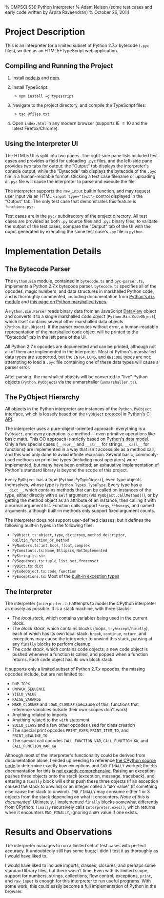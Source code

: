 % CMPSCI 630 Python Interpreter
% Adam Nelson (some test cases and early code written by Arpita Raveendran)
% October 26, 2014

# Project Description

This is an interpreter for a limited subset of Python 2.7._x_ bytecode (`.pyc` files), written as an HTML5+TypeScript web application.

## Compiling and Running the Project

1. Install [node.js][nodejs] and [npm][npm].
2. Install TypeScript:

        > npm install -g typescript

3. Navigate to the project directory, and compile the TypeScript files:

        > tsc @files.txt

4. Open `index.html` in any modern browser (supports IE $\ge 10$ and the latest Firefox/Chrome).

[nodejs]: http://nodejs.org
[npm]: http://npmjs.org

## Using the Interpreter UI

The HTML5 UI is split into two panes. The right-side pane lists included test cases and provides a field for uploading `.pyc` files, and the left-side pane provides two tabs for output: the "Output" tab displays the interpreter's console output, while the "Bytecode" tab displays the bytecode of the `.pyc` file in a human-readable format. Clicking a test case filename or uploading a `.pyc` file will cause the interpreter to parse and execute the file.

The interpreter supports the `raw_input` builtin function, and may request user input via an HTML `<input type="text">` control displayed in the "Output" tab. The only test case that demonstrates this feature is `functions.pyc`.

Test cases are in the `pyc/` subdirectory of the project directory. All test cases are provided as both `.py` source files and `.pyc` binary files; to validate the output of the test cases, compare the "Output" tab of the UI with the ouput generated by executing the same test case's `.py` file in `python`.

# Implementation Details

## The Bytecode Parser

The `Python.Bin` module, contained in `bytecode.ts` and `pyc-parser.ts`, implements a Python 2.7._x_ bytecode parser. `bytecode.ts` specifies all of the opcodes, magic numbers, and data structures in marshalled Python code, and is thoroughly commented, including documentation from [Python's `dis` module][doc_dis] and [this page on Python marshalled types][doc_marshal].

A `Python.Bin.Parser` reads binary data from an JavaScript [DataView][dataview] object and converts it to a single marshalled _code object_ (`Python.Bin.CodeObject`), which itself contains several other marshalled data objects (`Python.Bin.Object`). If the parser executes without error, a human-readable representation of the marshalled code object will be printed to the "Bytecode" tab in the left pane of the UI.

All Python 2.7._x_ opcodes are documented and can be printed, although not all of them are implemented in the interpreter. Most of Python's marshalled data types are supported, but the `INT64`, `LONG`, and `UNICODE` types are not; attempting to load a `.pyc` file containing one of these data types will cause a parser error.

After parsing, the marshalled objects will be converted to "live" Python objects (`Python.PyObject`) via the unmarshaller (`unmarshaller.ts`).

[doc_dis]: https://docs.python.org/2/library/dis.html
[doc_marshal]: http://daeken.com/2010-02-20_Python_Marshal_Format.html
[dataview]: https://developer.mozilla.org/en-US/docs/Web/JavaScript/Reference/Global_Objects/DataView

## The PyObject Hierarchy

All objects in the Python interpreter are instances of the `Python.PyObject` interface, which is loosely based on [the `PyObject` protocol][cpython_pyobject] in [Python's C API][cpython_api]. 

The interpreter uses a pure-object-oriented approach: everything is 	a `PyObject`, and every operation is a method---even primitive operations like basic math. This OO approach is strictly based on [Python's data model][datamodel]. Only a few special cases (`__repr__` and `__str__` for strings, `__call__` for functions) are implemented in a way that isn't accessible as a method call, and this was only done to avoid infinite recursion. Several basic, commonly-used methods on primitive types (including most operators) were implemented, but many have been omitted; an exhaustive implementation of Python's standard library is beyond the scope of this project.

Every `PyObject` has a type (`Python.PyTypeObject`), even type objects themselves, whose type is `Python.Types.TypeType`. Every type has a `__dict__`, which contains methods that can be called on instances of the type, either directly with a `self` argument (via `PyObject.callMethod()`), or by getting the method object as an attribute of an instance, then calling it with a normal argument list. Function calls support `*args`, `**kwargs`, and named arguments, although built-in methods only support fixed argument counts.

The interpreter does not support user-defined classes, but it defines the following built-in types in the following files:

* `PyObject.ts`: `object`, `type`, `dictproxy`, `method_descriptor`, `builtin_function_or_method`
* `PyNumbers.ts`: `int`, `bool`, `float`, `complex`
* `PyConstants.ts`: `None`, `Ellipsis`, `NotImplemented`
* `PyString.ts`: `str`
* `PySequences.ts`: `tuple`, `list`, `set`, `frozenset`
* `PyDict.ts`: `dict`
* `PyCodeObject.ts`: `code`, `function`
* `PyExceptions.ts`: Most of the [built-in exception types][builtin_exceptions]

[cpython_pyobject]: https://docs.python.org/2/c-api/object.html
[cpython_api]: https://docs.python.org/2/c-api/
[datamodel]: https://docs.python.org/2/reference/datamodel.html
[builtin_exceptions]: https://docs.python.org/2/library/exceptions.html

## The Interpreter

The interpreter (`interpreter.ts`) attempts to model the CPython interpreter as closely as possible. It is a stack machine, with three stacks:

* The _local stack_, which contains variables being used in the current block.
* The _block stack_, which contains blocks (loops, `try`/`except`/`finally`), each of which has its own local stack. `break`, `continue`, `return`, and exceptions may cause the interpreter to unwind this stack, pausing at any `finally` blocks to perform cleanup.
* The _code stack_, which contains code objects; a new code object is pushed whenever a function is called, and popped when a function returns. Each code object has its own block stack.

It supports only a limited subset of Python 2.7._x_ opcodes; the missing opcodes include, but are not limited to:

* `DUP_TOPX`
* `UNPACK_SEQUENCE`
* `YIELD_VALUE`
* `RAISE_VARARGS`
* `MAKE_CLOSURE` and `LOAD_CLOSURE` (because of this, functions that reference variables outside their own scopes don't work)
* Anything related to imports
* Anything related to the `with` statement
* `BUILD_CLASS` and a few other opcodes used for class creation
* The special print opcodes `PRINT_EXPR`, `PRINT_ITEM_TO`,  and `PRINT_NEWLINE_TO`
* The special call opcodes `CALL_FUNCTION_VAR`, `CALL_FUNCTION_KW`, and `CALL_FUNCTION_VAR_KW`

Although most of the interpreter's functionality could be derived from documentation alone, I ended up needing to reference [the CPython source code][ceval_src] to determine exactly how exceptions and `END_FINALLY` worked; the `dis` documentation for this is [not exactly comprehensive][end_finally]. Raising an exception pushes three objects onto the stack (exception, message, traceback), and entering a `finally` block will either push these three objects (if an exception caused the stack to unwind) or an integer called a "`WHY` value" (if something else cause the stack to unwind). `END_FINALLY` may consume either 1 or 3 objects from the stack depending on what it encounters. *None of this is documented.* Ultimately, I implemented `finally` blocks somewhat differently from CPython: `finally` recursively calls `Interpreter.exec()`, which returns when it encounters `END_FINALLY`, ignoring a `WHY` value if one exists.

[ceval_src]: https://github.com/python-git/python/blob/master/Python/ceval.c
[end_finally]: https://docs.python.org/2/library/dis.html#opcode-END_FINALLY

# Results and Observations

The interpreter manages to run a limited set of test cases with perfect accuracy. It undoubtedly still has some bugs; I didn't test it as thoroughly as I would have liked to.

I would have liked to include imports, classes, closures, and perhaps some standard library files, but there wasn't time. Even with its limited scope, support for numbers, strings, collections, flow control, exceptions, `print`, and `raw_input` is enough for this interpreter to run useful programs. With some work, this could easily become a full implementation of Python in the browser. 
